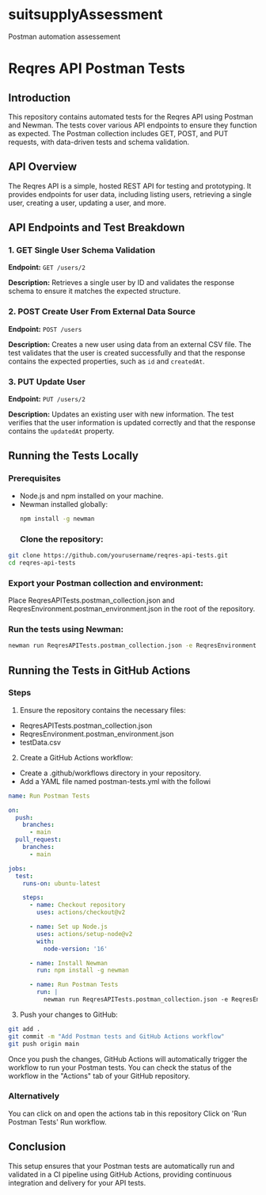 # suitsupplyAssessment
Postman automation assessement 


# Reqres API Postman Tests

## Introduction

This repository contains automated tests for the Reqres API using Postman and Newman. The tests cover various API endpoints to ensure they function as expected. The Postman collection includes GET, POST, and PUT requests, with data-driven tests and schema validation.

## API Overview

The Reqres API is a simple, hosted REST API for testing and prototyping. It provides endpoints for user data, including listing users, retrieving a single user, creating a user, updating a user, and more.

## API Endpoints and Test Breakdown

### 1. GET Single User Schema Validation

**Endpoint:** `GET /users/2`

**Description:** Retrieves a single user by ID and validates the response schema to ensure it matches the expected structure.

### 2. POST Create User From External Data Source

**Endpoint:** `POST /users`

**Description:** Creates a new user using data from an external CSV file. The test validates that the user is created successfully and that the response contains the expected properties, such as `id` and `createdAt`.

### 3. PUT Update User

**Endpoint:** `PUT /users/2`

**Description:** Updates an existing user with new information. The test verifies that the user information is updated correctly and that the response contains the `updatedAt` property.

## Running the Tests Locally

### Prerequisites

- Node.js and npm installed on your machine.
- Newman installed globally:
  ```sh
  npm install -g newman
  ```
  ### Clone the repository:
```sh
git clone https://github.com/yourusername/reqres-api-tests.git
cd reqres-api-tests
  ```
  ### Export your Postman collection and environment:
 Place ReqresAPITests.postman_collection.json and ReqresEnvironment.postman_environment.json in the root of the repository.
 
 ### Run the tests using Newman:
 ```sh
newman run ReqresAPITests.postman_collection.json -e ReqresEnvironment.postman_environment.json -d userdata.csv --reporters cli
  ```
  
 ## Running the Tests in GitHub Actions
 
### Steps
1. Ensure the repository contains the necessary files:

* ReqresAPITests.postman_collection.json
* ReqresEnvironment.postman_environment.json
* testData.csv
2. Create a GitHub Actions workflow:

* Create a .github/workflows directory in your repository.
* Add a YAML file named postman-tests.yml with the followi

```YAML
name: Run Postman Tests

on:
  push:
    branches:
      - main
  pull_request:
    branches:
      - main

jobs:
  test:
    runs-on: ubuntu-latest

    steps:
      - name: Checkout repository
        uses: actions/checkout@v2

      - name: Set up Node.js
        uses: actions/setup-node@v2
        with:
          node-version: '16'

      - name: Install Newman
        run: npm install -g newman

      - name: Run Postman Tests
        run: |
          newman run ReqresAPITests.postman_collection.json -e ReqresEnvironment.postman_environment.json -d testData.csv --reporters cli,junit --reporter-junit-export results.xml

```
3. Push your changes to GitHub:
```sh
git add .
git commit -m "Add Postman tests and GitHub Actions workflow"
git push origin main
```
Once you push the changes, GitHub Actions will automatically trigger the workflow to run your Postman tests. You can check the status of the workflow in the "Actions" tab of your GitHub repository.

### Alternatively
You can click on and open the actions tab in this repository
Click on 'Run Postman Tests'
Run workflow.


## Conclusion
This setup ensures that your Postman tests are automatically run and validated in a CI pipeline using GitHub Actions, providing continuous integration and delivery for your API tests.

